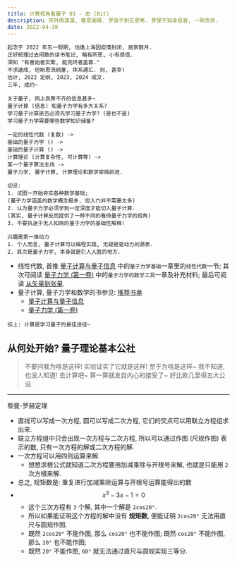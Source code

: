 ```yaml
---
title: 计算视角看量子 01 - 态 (Bit)
description: 帘外雨潺潺, 春意阑珊. 罗衾不耐五更寒. 梦里不知身是客, 一晌贪欢.
date: 2022-04-30
---
```


```
起念于 2022 年五一假期, 恰逢上海因疫情封闭, 居家数月.
正好梳理过去闲散的读书笔记, 略有所思, 小有感悟.
深知 "有善始者实繁, 能克终者盖寡."
不求速成, 但盼思流疏塞, 体系通汇. 则, 甚幸!
估计, 2022 定纲, 2023, 2024 成文.
三年, 成约~
```

```
关于量子, 网上良莠不齐的信息甚多~
量子计算 (信息) 和量子力学有多大关系?
学习量子计算是否必须先学习量子力学? (是也不是)
学习量子力学需要哪些数学知识储备?

一定的线性代数 (复数) ->
基础的量子力学 () ->
基础的量子计算 () ->
计算理论 (计算复杂性, 可计算等) ->
某一个量子算法主线 ->
量子力学, 量子计算, 计算理论和数学穿插前进.

切忌:
1. 试图一开始夯实各种数学基础;
(量子力学涵盖的数学概念极多, 但入门并不需要太多)
2. 认为量子力学必须学到一定深度才能切入量子计算.
(其实, 量子计算反而提供了一种不同的看待量子力学的视角)
3. 不要执迷于无人知晓的量子力学的基础性解释!

兴趣是第一推动力
1. 个人而言, 量子计算可以编程实践, 无疑是驱动力的源泉.
2. 其次是量子力学, 本身就是引人入胜的地方.
```

- 线性代数, 首推
  [量子计算与量子信息](https://book.douban.com/subject/35777059/)
  中的`量子力学基础`一章里的`线性代数`一节; 其次可阅读
  [量子力学 (第一卷)](https://book.douban.com/subject/25954720/)
  中的`量子力学的数学工具`一章及补充材料; 最后可阅读
  [从矢量到张量](https://book.douban.com/subject/36000538/).
- 量子计算, 量子力学和数学的书参见:
  [推荐书单](reading-recommended.md)
  - [量子计算与量子信息](https://book.douban.com/subject/35777059/)
  - [量子力学 (第一卷)](https://book.douban.com/subject/25954720/)

```
综上: 计算是学习量子的最佳途径~
```

## 从何处开始? 量子理论基本公社

> 不要问我为啥是这样! 实验证实了它就是这样!
  至于为啥是这样~ 我不知道, 也没人知道!
  去计算吧~ 算一算就发自内心的接受了~
  好比欧几里得五大公设.

---

黎曼-罗赫定理

- 直线可以写成一次方程, 圆可以写成二次方程,
  它们的交点可以用联立方程组求出来.
- 联立方程组中只会出现一次方程与二次方程,
  所以可以通过作图 (尺规作图) 表示的数,
  只有一次方程的解或二次方程的解.
- 一次方程可以用四则运算来解.
  - 想想求根公式就知道二次方程要用加减乘除与开根号来解,
    也就是只能用 `2` 次方根来解.
- 总之, 规矩数是: 重复进行加减乘除运算与开根号运算能得出的数
- $$ x^3 - 3x - 1 = 0 $$
  - 这个三次方程有 `3` 个解, 其中一个解是 `2cos20°`.
  - 所以如果能证明这个方程的解中没有 __规矩数__,
    便能证明 `2cos20°` 无法用直尺与圆规作图.
  - 既然 `2cos20°` 不能作图, 那么 `cos20°` 也不能作图;
    既然 `cos20°` 不能作图, 那么 `20°` 也不能作图;
  - 既然 `20°` 不能作图, `60°` 就无法通过直尺与圆规实现三等分.
